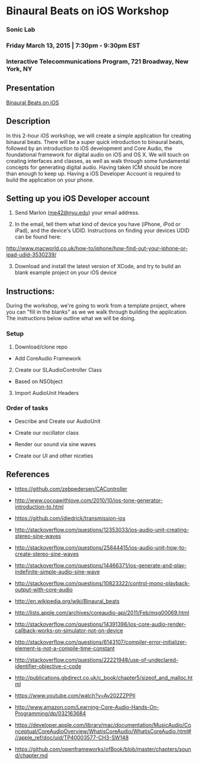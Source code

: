# Binaural Beats on iOS Workshop

### Sonic Lab
### Friday March 13, 2015 | 7:30pm - 9:30pm EST
### Interactive Telecommunications Program, 721 Broadway, New York, NY

## Presentation

[Binaural Beats on iOS](http://jdiedrick.github.io/soniclab-binauralbeats/)

## Description

In this 2-hour iOS workshop, we will create a simple application for creating binaural beats. There will be a super quick introduction to binaural beats, followed by an introduction to iOS development and Core Audio, the foundational framework for digital audio on iOS and OS X. We will touch on creating interfaces and classes, as well as walk through some fundamental concepts for generating digital audio. Having taken ICM should be more than enough to keep up. Having a iOS Developer Account is required to build the application on your phone. 

## Setting up you iOS Developer account

1) Send Marlon (<me42@nyu.edu>) your email address.

2) In the email, tell them what kind of device you have (iPhone, iPod or iPad), and the device's UDID. Instructions on finding your devices UDID can be found here:

http://www.macworld.co.uk/how-to/iphone/how-find-out-your-iphone-or-ipad-udid-3530239/

3) Download and install the latest version of XCode, and try to build an blank example project on your iOS device

## Instructions:

During the workshop, we're going to work from a template project, where you can "fill in the blanks" as we we walk through building the application. The instructions below outline what we will be doing.

### Setup

1) Download/clone repo

* Add CoreAudio Framework

2) Create our SLAudioController Class

* Based on NSObject

3) Import AudioUnit Headers

### Order of tasks 

* Describe and Create our AudioUnit 

* Create our oscillator class

* Render our sound via sine waves

* Create our UI and other niceties

## References

* https://github.com/zebpedersen/CAController

* http://www.cocoawithlove.com/2010/10/ios-tone-generator-introduction-to.html

* https://github.com/jdiedrick/transmission-ios

* http://stackoverflow.com/questions/12353033/ios-audio-unit-creating-stereo-sine-waves

* http://stackoverflow.com/questions/25844415/ios-audio-unit-how-to-create-stereo-sine-waves

* http://stackoverflow.com/questions/14466371/ios-generate-and-play-indefinite-simple-audio-sine-wave

* http://stackoverflow.com/questions/10823322/control-mono-playback-output-with-core-audio

* http://en.wikipedia.org/wiki/Binaural_beats

* http://lists.apple.com/archives/coreaudio-api/2011/Feb/msg00069.html

* http://stackoverflow.com/questions/14391398/ios-core-audio-render-callback-works-on-simulator-not-on-device

* http://stackoverflow.com/questions/6143107/compiler-error-initializer-element-is-not-a-compile-time-constant

* http://stackoverflow.com/questions/22221948/use-of-undeclared-identifier-objective-c-code

* http://publications.gbdirect.co.uk/c_book/chapter5/sizeof_and_malloc.html

* https://www.youtube.com/watch?v=Av202ZZPPII

* http://www.amazon.com/Learning-Core-Audio-Hands-On-Programming/dp/032163684

* https://developer.apple.com/library/mac/documentation/MusicAudio/Conceptual/CoreAudioOverview/WhatisCoreAudio/WhatisCoreAudio.html#//apple_ref/doc/uid/TP40003577-CH3-SW148

* https://github.com/openframeworks/ofBook/blob/master/chapters/sound/chapter.md
